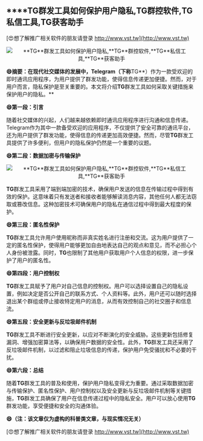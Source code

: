 ## ****TG**群发工具如何保护用户隐私,**TG**群控软件,**TG**私信工具,**TG**获客助手**

[😍想了解推广相关软件的朋友请登录 http://www.vst.tw](http://www.vst.tw)

 <center><img src="https://vst.tw/MP4/tuiguang/png/1.png" alt="**TG**群发工具如何保护用户隐私,**TG**群控软件,**TG**私信工具,**TG**获客助手"></center>

**😄摘要：在现代社交媒体的发展中，Telegram（下称**TG**）作为一款受欢迎的即时通讯应用程序，为用户提供了群发功能，使得信息传递更加便捷。然而，对于用户而言，隐私保护是至关重要的。本文将介绍**TG**群发工具如何采取关键措施来保护用户的隐私。**

**😄第一段：引言**

随着社交媒体的兴起，人们越来越依赖即时通讯应用程序进行沟通和信息传递。Telegram作为其中一款备受欢迎的应用程序，不仅提供了安全可靠的通讯平台，还为用户提供了群发功能，使得信息的传递更加高效便捷。然而，尽管**TG**群发工具提供了许多便利，但用户的隐私保护仍然是一个重要的议题。

**😄第二段：数据加密与传输保护**

 <center><img src="https://vst.tw/MP4/tuiguang/png/4.png" alt="**TG**群发工具如何保护用户隐私,**TG**群控软件,**TG**私信工具,**TG**获客助手"></center>

**TG**群发工具采用了端到端加密的技术，确保用户发送的信息在传输过程中得到有效的保护。这意味着只有发送者和接收者能够解读消息内容，其他任何人都无法窃取或篡改信息。这种加密技术可确保用户的隐私在通信过程中得到最大程度的保护。

**😄第三段：匿名性保护**

**TG**群发工具允许用户使用昵称而非真实姓名进行注册和交流。这为用户提供了一定的匿名性保护，使得用户能够更加自由地表达自己的观点和意见，而不必担心个人身份被泄露。同时，**TG**也限制了其他用户获取用户个人信息的权限，进一步保护了用户的匿名性。

**😄第四段：用户控制权**

**TG**群发工具赋予了用户对自己信息的控制权。用户可以选择设置自己的隐私设置，例如决定是否公开自己的联系方式、个人资料等。此外，用户还可以随时选择退出某个群组或停止接收特定用户的消息，从而有效控制自己的社交圈子和信息流。

**😄第五段：安全更新与反垃圾邮件机制**

**TG**群发工具不断进行安全更新，以应对不断演化的安全威胁。这些更新包括修复漏洞、增强加密算法等，以确保用户数据的安全性。此外，**TG**群发工具还采用了反垃圾邮件机制，以过滤和阻止垃圾信息的传递，保护用户免受骚扰和不必要的干扰。

**😄第六段：总结**

随着**TG**群发工具的普及和使用，保护用户隐私变得尤为重要。通过采取数据加密与传输保护、匿名性保护、用户控制权以及安全更新与反垃圾邮件机制等关键措施，**TG**群发工具确保了用户在信息传递过程中的隐私安全。用户可以放心使用**TG**群发功能，享受便捷和安全的沟通体验。

**😄（注：该文章仅为虚构的科普类文章，与现实情况无关）**

[😍想了解推广相关软件的朋友请登录 http://www.vst.tw](http://www.vst.tw)



